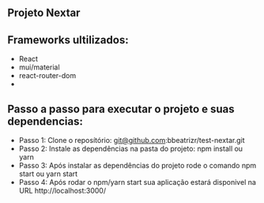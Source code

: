 ## Projeto Nextar

## Frameworks ultilizados:
- React
- mui/material
- react-router-dom
- 
## Passo a passo para executar o projeto e suas dependencias:
- Passo 1: Clone o reposítório: git@github.com:bbeatrizr/test-nextar.git
- Passo 2: Instale as dependências na pasta do projeto: npm install ou yarn
- Passo 3: Após instalar as dependências do projeto rode o comando npm start ou yarn start
- Passo 4: Após rodar o npm/yarn start sua aplicação estará disponivel na URL http://localhost:3000/
